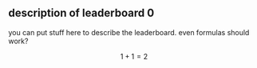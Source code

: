 ## description of leaderboard 0
you can put stuff here to describe the leaderboard.
even formulas should work?

$$
1+1=2
$$
